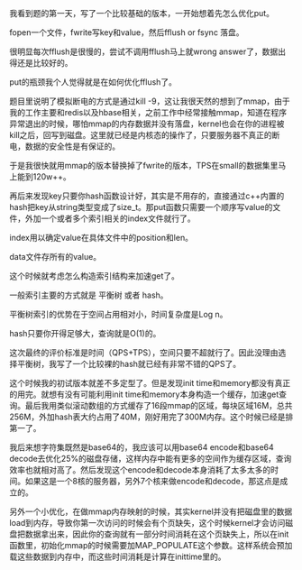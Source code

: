 我看到题的第一天，写了一个比较基础的版本，一开始想着先怎么优化put。

fopen一个文件，fwrite写key和value，然后fflush or fsync 落盘。

很明显每次fflush是很慢的，尝试不调用fflush马上就wrong answer了，数据出得还是比较好的。

put的瓶颈我个人觉得就是在如何优化fflush了。

题目里说明了模拟断电的方式是通过kill -9，这让我很天然的想到了mmap，由于我的工作主要和redis以及hbase相关，之前工作中经常接触mmap，知道在程序异常退出的时候，哪怕mmap的内存数据并没有落盘，kernel也会在你的进程被kill之后，回写到磁盘。这里就已经是内核态的操作了，只要服务器不真正的断电，数据的安全性是有保证的。

于是我很快就用mmap的版本替换掉了fwrite的版本，TPS在small的数据集里马上能到120w++。

再后来发现key只要你hash函数设计好，其实是不用存的，直接通过c++内置的hash把key从string类型变成了size_t。那put函数只需要一个顺序写value的文件，外加一个或者多个索引相关的index文件就行了。

index用以确定value在具体文件中的position和len。

data文件存所有的value。

这个时候就考虑怎么构造索引结构来加速get了。

一般索引主要的方式就是 平衡树 或者 hash。

平衡树索引的优势在于空间占用相对小，时间复杂度是Log n。

hash只要你开得足够大，查询就是O(1)的。

这次最终的评价标准是时间（QPS+TPS），空间只要不超就行了。因此没理由选择平衡树，我写了一个比较裸的hash就已经有非常不错的QPS了。

这个时候我的初试版本就差不多定型了。但是发现init time和memory都没有真正的用完。就想有没有可能利用init time和memory本身构造一个缓存，加速get查询。最后我用类似滚动数组的方式缓存了16段mmap的区域，每块区域16M，总共256M，外加hash表大约占用了40M，刚好用完了300M内存。这个时候已经是排第一了。

我后来想字符集既然是base64的，我应该可以用base64 encode和base64 decode去优化25%的磁盘存储，这样内存中能有更多的空间作为缓存区域，查询效率也就相对高了。然后发现这个encode和decode本身消耗了太多太多的时间。如果这是一个8核的服务器，另外7个核来做encode和decode，那这点是成立的。

另外一个小优化，在做mmap内存映射的时候，其实kernel并没有把磁盘里的数据load到内存，导致你第一次访问的时候会有个页缺失，这个时候kernel才会访问磁盘把数据拿出来，因此你的查询就有一部分时间消耗在这个页缺失上，所以在init函数里，初始化mmap的时候需要加MAP_POPULATE这个参数。这样系统会预加载这些数据到内存中，而这些时间消耗是计算在inittime里的。